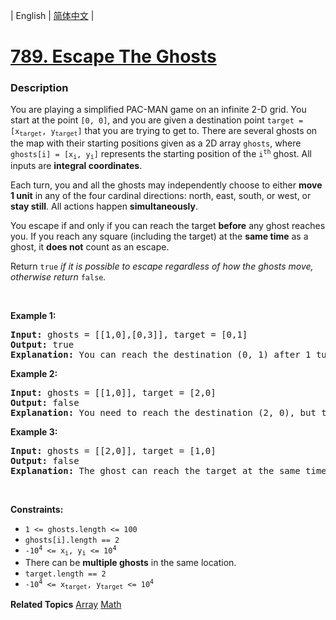 | English | [简体中文](README.md) |

# [789. Escape The Ghosts](https://leetcode.cn/problems/escape-the-ghosts)
 ### Description
<p>You are playing a simplified PAC-MAN game on an infinite 2-D grid. You start at the point <code>[0, 0]</code>, and you are given a destination point <code>target = [x<sub>target</sub>, y<sub>target</sub>]</code> that you are trying to get to. There are several ghosts on the map with their starting positions given as a 2D array <code>ghosts</code>, where <code>ghosts[i] = [x<sub>i</sub>, y<sub>i</sub>]</code> represents the starting position of the <code>i<sup>th</sup></code> ghost. All inputs are <strong>integral coordinates</strong>.</p>

<p>Each turn, you and all the ghosts may independently choose to either <strong>move 1 unit</strong> in any of the four cardinal directions: north, east, south, or west, or <strong>stay still</strong>. All actions happen <strong>simultaneously</strong>.</p>

<p>You escape if and only if you can reach the target <strong>before</strong> any ghost reaches you. If you reach any square (including the target) at the <strong>same time</strong> as a ghost, it <strong>does not</strong> count as an escape.</p>

<p>Return <code>true</code><em> if it is possible to escape regardless of how the ghosts move, otherwise return </em><code>false</code><em>.</em></p>

<p>&nbsp;</p>
<p><strong class="example">Example 1:</strong></p>

<pre>
<strong>Input:</strong> ghosts = [[1,0],[0,3]], target = [0,1]
<strong>Output:</strong> true
<strong>Explanation:</strong> You can reach the destination (0, 1) after 1 turn, while the ghosts located at (1, 0) and (0, 3) cannot catch up with you.
</pre>

<p><strong class="example">Example 2:</strong></p>

<pre>
<strong>Input:</strong> ghosts = [[1,0]], target = [2,0]
<strong>Output:</strong> false
<strong>Explanation:</strong> You need to reach the destination (2, 0), but the ghost at (1, 0) lies between you and the destination.
</pre>

<p><strong class="example">Example 3:</strong></p>

<pre>
<strong>Input:</strong> ghosts = [[2,0]], target = [1,0]
<strong>Output:</strong> false
<strong>Explanation:</strong> The ghost can reach the target at the same time as you.
</pre>

<p>&nbsp;</p>
<p><strong>Constraints:</strong></p>

<ul>
	<li><code>1 &lt;= ghosts.length &lt;= 100</code></li>
	<li><code>ghosts[i].length == 2</code></li>
	<li><code>-10<sup>4</sup> &lt;= x<sub>i</sub>, y<sub>i</sub> &lt;= 10<sup>4</sup></code></li>
	<li>There can be <strong>multiple ghosts</strong> in the same location.</li>
	<li><code>target.length == 2</code></li>
	<li><code>-10<sup>4</sup> &lt;= x<sub>target</sub>, y<sub>target</sub> &lt;= 10<sup>4</sup></code></li>
</ul>

**Related Topics**  [Array](https://leetcode.cn/tag/array) [Math](https://leetcode.cn/tag/math) 